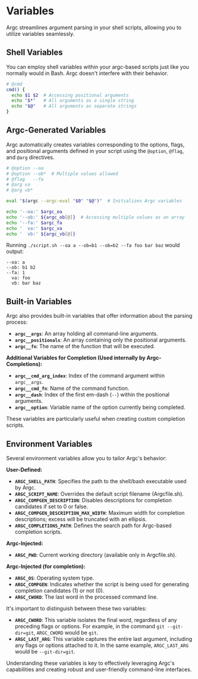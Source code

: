 # Variables

Argc streamlines argument parsing in your shell scripts, allowing you to utilize variables seamlessly.

## Shell Variables

You can employ shell variables within your argc-based scripts just like you normally would in Bash. Argc doesn't interfere with their behavior.

```sh
# @cmd
cmd() {
  echo $1 $2  # Accessing positional arguments
  echo "$*"   # All arguments as a single string
  echo "$@"   # All arguments as separate strings
}
```

## Argc-Generated Variables

Argc automatically creates variables corresponding to the options, flags, and positional arguments defined in your script using the `@option`, `@flag`, and `@arg` directives.

```sh
# @option --oa
# @option --ob*  # Multiple values allowed
# @flag   --fa
# @arg va
# @arg vb*

eval "$(argc --argc-eval "$0" "$@")"  # Initializes Argc variables

echo '--oa:' $argc_oa
echo '--ob:' ${argc_ob[@]}  # Accessing multiple values as an array
echo '--fa:' $argc_fa
echo '  va:' $argc_va
echo '  vb:' ${argc_vb[@]}
```

Running `./script.sh --oa a --ob=b1 --ob=b2 --fa foo bar baz` would output:

```
--oa: a
--ob: b1 b2
--fa: 1
  va: foo
  vb: bar baz
```

## Built-in Variables

Argc also provides built-in variables that offer information about the parsing process:

*   **`argc__args`**: An array holding all command-line arguments.
*   **`argc__positionals`**: An array containing only the positional arguments.
*   **`argc__fn`**: The name of the function that will be executed.

**Additional Variables for Completion (Used internally by Argc-Completions):**

*   **`argc__cmd_arg_index`**: Index of the command argument within `argc__args`.
*   **`argc__cmd_fn`**: Name of the command function.
*   **`argc__dash`**: Index of the first em-dash (`--`) within the positional arguments.
*   **`argc__option`**: Variable name of the option currently being completed.

These variables are particularly useful when creating custom completion scripts. 

## Environment Variables

Several environment variables allow you to tailor Argc's behavior:

**User-Defined:**

*  **`ARGC_SHELL_PATH`**: Specifies the path to the shell/bash executable used by Argc.
*  **`ARGC_SCRIPT_NAME`**: Overrides the default script filename (Argcfile.sh).
*  **`ARGC_COMPGEN_DESCRIPTION`**: Disables descriptions for completion candidates if set to 0 or false. 
*  **`ARGC_COMPGEN_DESCRIPTION_MAX_WIDTH`**: Maximum width for completion descriptions; excess will be truncated with an ellipsis.
*  **`ARGC_COMPLETIONS_PATH`**: Defines the search path for Argc-based completion scripts.

**Argc-Injected:**

*  **`ARGC_PWD`**: Current working directory (available only in Argcfile.sh).

**Argc-Injected (for completion):**
*  **`ARGC_OS`**: Operating system type.
*  **`ARGC_COMPGEN`**: Indicates whether the script is being used for generating completion candidates (1) or not (0).
*  **`ARGC_CWORD`**: The last word in the processed command line.

It's important to distinguish between these two variables:

*  **`ARGC_CWORD`**: This variable isolates the final word, regardless of any preceding flags or options. For example, in the command `git --git-dir=git`, `ARGC_CWORD` would be `git`.
*  **`ARGC_LAST_ARG`**: This variable captures the entire last argument, including any flags or options attached to it. In the same example, `ARGC_LAST_ARG` would be `--git-dir=git`.

Understanding these variables is key to effectively leveraging Argc's capabilities and creating robust and user-friendly command-line interfaces.
